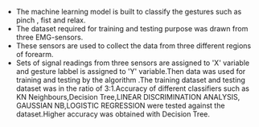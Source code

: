 - The machine learning model is built to classify the gestures such as pinch , fist and relax.
- The dataset required for training and testing purpose was drawn from three EMG-sensors.
- These sensors are used to collect the data from three different regions of forearm.
- Sets of signal readings from three sensors are assigned to 'X' variable and gesture labbel is assigned to 'Y' variable.Then data was used for training and testing by the algorithm .The training dataset and testing dataset was in the ratio of 3:1.Accuracy of different classifiers such as KN Neighbours,Decision Tree,LINEAR DISCRIMINATION ANALYSIS, GAUSSIAN NB,LOGISTIC REGRESSION were tested against the dataset.Higher accuracy was obtained with Decision Tree.     
